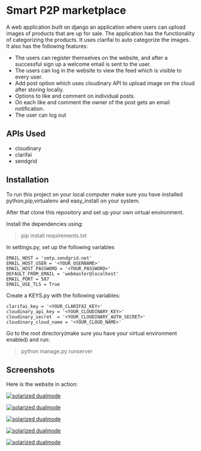 # Smart P2P marketplace

A web application built on django an application where users can upload images of products that are up for sale. The application has the functionality of categorizing the products. It uses clarifai to auto categorize the images. It also has the following features:

* The users can register themselves on the website, and after a successful sign up a welcome email is sent to the user.
* The users can log in the website to view the feed which is visible to every user.
* Add post option which uses cloudinary API to upload image on the cloud after storing locally.
* Options to like and comment on individual posts.
* On each like and comment the owner of the post gets an email notification.
* The user can log out

## APIs Used

* cloudinary
* clarifai
* sendgrid

## Installation

To run this project on your local computer make sure you have installed python,pip,virtualenv and easy_install on your system.

After that clone this repository and set up your own virtual environment.

Install the dependencies using:

> pip install requirements.txt

In settings.py, set up the following variables

```
EMAIL_HOST = 'smtp.sendgrid.net'
EMAIL_HOST_USER = '<YOUR_USERNAME>'
EMAIL_HOST_PASSWORD = '<YOUR_PASSWORD>'
DEFAULT_FROM_EMAIL = 'webmaster@localhost'
EMAIL_PORT = 587
EMAIL_USE_TLS = True
```

Create a KEYS.py with the following variables:

```
clarifai_key = '<YOUR_CLARIFAI_KEY>'
cloudinary_api_key = '<YOUR_CLOUDINARY_KEY>'
cloudinary_secret  = '<YOUR_CLOUDINARY_AUTH_SECRET>'
cloudinary_cloud_name = '<YOUR_CLOUD_NAME>'
```

Go to the root directory(make sure you have your virtual environment enabled) and run:

> python manage.py runserver

## Screenshots

Here is the website in action:

[![solarized dualmode](https://github.com/sarthak625/SmartP2PMarketPlace/blob/master/screenshots/sm_sc_1.png)](#features)

[![solarized dualmode](https://github.com/sarthak625/SmartP2PMarketPlace/blob/master/screenshots/sm_sc_2.png)](#features)

[![solarized dualmode](https://github.com/sarthak625/SmartP2PMarketPlace/blob/master/screenshots/sm_sc_3.png)](#features)

[![solarized dualmode](https://github.com/sarthak625/SmartP2PMarketPlace/blob/master/screenshots/sm_sc_4.png)](#features)

[![solarized dualmode](https://github.com/sarthak625/SmartP2PMarketPlace/blob/master/screenshots/sm_sc_5.png)](#features)
